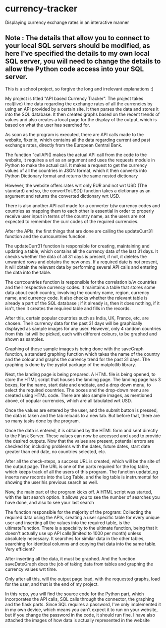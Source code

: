 # currency-tracker
Displaying currency exchange rates in an interactive manner

## Note : The details that allow you to connect to your local SQL servers should be modified, as here I've specified the details to my own local SQL server, you will need to change the details to allow the Python code access into your SQL server.

This is a school project, so forgive the long and irrelevant explanations :)

My project is titled "API based Currency Tracker". The project takes real(live) time data regarding the exchange rates of all the currencies by using an API provided by a certain site. It then parses the data and stores it into the SQL database. It then creates graphs based on the recent trends of values and also creates a local page for the display of the output, which is based on what the user has searched for.

As soon as the program is executed, there are API calls made to the website, fixer.io, which contains all the data regarding current and past exchange rates, directly from the European Central Bank. 

The function "callAPI() makes the actual API call from the code to the website, it requires a url as an argument and uses the requests module in Python to make the actual call. It makes a request to get the currency values of all the countries in JSON format, which it then converts into Python Dictionary format and returns the same nested dictionary

However, the website offers rates wrt only EUR and not wrt USD (The standard) and so, the convertToUSD() function takes a dictionary as an argument and returns the converted dictionary wrt USD.

There is also another API call made for a converter b/w currency codes and countries as mapping them to each other is essential in order to properly receive user input in terms of the country name, as the users are not expected to remember the curr codes of the required currencies.

After the APIs, the first things that are done are calling the updateCurr31 function and the currcountries function. 

The updateCurr31 function is responsible for creating, maintaining and updating a table, which contains all the currency data of the last 31 days. It checks whether the data of all 31 days is present, if not, it deletes the unwanted rows and obtains the new ones. If a required date is not present, it will obtain the relevant data by performing several API calls and entering the data into the table.

The currcountries function is responsible for the correlation b/w countries and their respective currency codes. It maintains a table that stores some data about each country, involving the country name, region, currency name, and currency code. It also checks whether the relevant table is already a part of the SQL database ; if it already is, then it does nothing, if it isn't, then it creates the required table and fills in the records.

After this, certain popular countries such as India, UK, France, etc. are chosen. Their currency data for the past 31 days will be graphically displayed as sample images for any user. However, only 4 random countries from this list will be picked, each with different colours, to be graphed and shown as samples.

Graphing of these sample images is being done with the saveGraph function, a standard graphing function which takes the name of the country and the colour and graphs the currency trend for the past 31 days. The graphing is done by the pyplot package of the matplotlib library.

Next, the landing page is being prepared. A HTML file is being opened, to store the HTML script that houses the landing page. The landing page has 3 boxes, for the name, start date and enddate, and a drop down menu, to select the required countries. The boxes and the drop-down menu are created using HTML code. There are also sample images, as mentioned above, of popular currencies, which are all tabulated wrt USD.

Once the values are entered by the user, and the submit button is pressed, the data is taken and the tab reloads to a new tab. But before that, there are so many tasks done by the program.

Once the data is entered, it is obtained by the HTML form and sent directly to the Flask Server. These values can now be accessed and used to provide the desired outputs. Now that the values are present, potential errors are checked for, including problems with the dates, future dates, start date greater than end date, no countries selected, etc. 

After all the check-steps, a success URL is created, which will be the site of the output page. The URL is one of the parts required for the log table, which keeps track of all the users of this program. The function updateLog inserts new records into the Log Table, and the log table is instrumental for showing the user his previous search as well.

Now, the main part of the program kicks off. A HTML script was started, with the last search option. It allows you to see the number of searches you have done, and also to see your last search

The function responsible for the majority of the program: Collecting the required data using the APIs, creating a user specific table for every unique user and inserting all the values into the required table, is the ultimateFunction. There is a speciality to the ultimate function, being that it doesn't actually use up API calls(limited to 1000 per month) unless absolutely necessary. It searches for similar data in the other tables, searching for identical columns and copying that data into the same table. Very efficient?

After inserting all the data, it must be graphed. And the function saveDateGraph does the job of taking data from tables and graphing the currency values wrt time.

Only after all this, will the output page load, with the requested graphs, load for the user, and that is the end of my project.

In this repo, you will find the source code for the Python part, which incorporates the API calls, SQL calls through the connector, the graphing and the flask parts. Since SQL requires a password, I've only implemented it in my own device, which means you can't expect it to run on your website, but if you change the password in the code, it should run fine. I have also attached the images of how data is actually represented in the website
